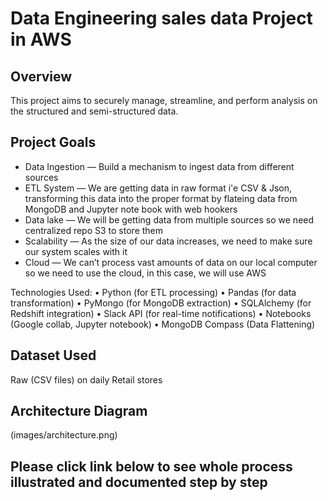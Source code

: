 
# Data Engineering sales data Project in AWS

## Overview

This project aims to securely manage, streamline, and perform analysis on the structured and semi-structured data.

## Project Goals

- Data Ingestion — Build a mechanism to ingest data from different sources
- ETL System — We are getting data in raw format i'e CSV & Json, transforming this data into the proper format by flateing data from MongoDB and Jupyter note book with web hookers
- Data lake — We will be getting data from multiple sources so we need centralized repo S3 to store them 
- Scalability — As the size of our data increases, we need to make sure our system scales with it
- Cloud — We can’t process vast amounts of data on our local computer so we need to use the cloud, in this case, we will use AWS


Technologies Used:
•	Python (for ETL processing)
•	Pandas (for data transformation)
•	PyMongo (for MongoDB extraction)
•	SQLAlchemy (for Redshift integration)
•	Slack API (for real-time notifications)
•	Notebooks (Google collab, Jupyter notebook)
•	MongoDB Compass (Data Flattening)

## Dataset Used

Raw (CSV files) on daily Retail stores

## Architecture Diagram

(images/architecture.png)
## Please click link below to see whole process illustrated and documented step by step
